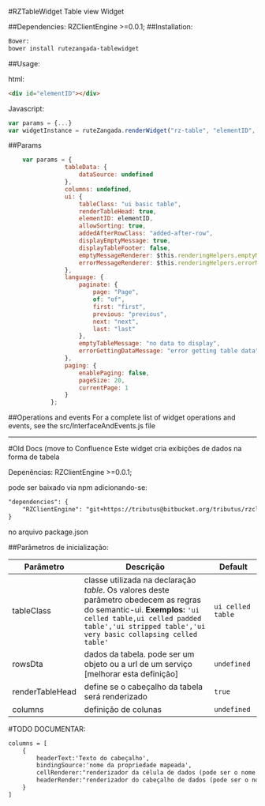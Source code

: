 #RZTableWidget
Table view Widget  

##Dependencies:
RZClientEngine >=0.0.1;
##Installation:
```html
Bower:
bower install rutezangada-tablewidget
```
##Usage:

html:
```html
<div id="elementID"></div>
```

Javascript:
```javascript
var params = {...}
var widgetInstance = ruteZangada.renderWidget("rz-table", "elementID", params);
```

##Params
```javascript
    var params = {
                tableData: {
                    dataSource: undefined
                },
                columns: undefined,
                ui: {
                    tableClass: "ui basic table",                                                       //initial table style
                    renderTableHead: true,                                                              //define if table header will be rendered
                    elementID: elementID,                                                               //root element id;
                    allowSorting: true,                                                                 //define if table allow sorting
                    addedAfterRowClass: "added-after-row",                                              //css class to associate with new added rows
                    displayEmptyMessage: true,                                                          //define if empry message will be displayed
                    displayTableFooter: false,                                                          //define if table footer will be rendered
                    emptyMessageRenderer: $this.renderingHelpers.emptyMessageRendererFunction,          //default renderer for empty messages
                    errorMessageRenderer: $this.renderingHelpers.errorMessageRendererFunction           //default renderer for error messages
                },
                language: {                                                                             //localized strings for widget
                    paginate: {                                                                         //localized strings for pagination
                        page: "Page",                                                                   //"Page" localized string
                        of: "of",                                                                       //"of" localized string
                        first: "first",                                                                 //"first" localized string
                        previous: "previous",                                                           //"previous" localized string
                        next: "next",                                                                   //"next" localized string
                        last: "last"                                                                    //"last" localized string
                    },
                    emptyTableMessage: "no data to display",                                            //empty message
                    errorGettingDataMessage: "error getting table data"                                 //empty message
                },
                paging: {                                                                               //pagination definition for plugin
                    enablePaging: false,                                                                //enables or disable paging
                    pageSize: 20,                                                                       //default page size
                    currentPage: 1                                                                      //default page
                }
            };
```
##Operations and events
For a complete list of widget operations and events, see the src/InterfaceAndEvents.js file 


----------------------------------------------------------------------------------------------------------------------------------------------------------------------------
#Old Docs (move to Confluence
Este widget cria exibições de dados na forma de tabela

Depenências:
RZClientEngine >=0.0.1;

pode ser baixado via npm adicionando-se:

```html
"dependencies": {
    "RZClientEngine": "git+https://tributus@bitbucket.org/tributus/rzclientengine.git"
}
```

no arquivo package.json

##Parâmetros de inicialização:

Parâmetro|Descrição|Default
--- | --- | ---
tableClass|classe utilizada na declaração *table*. Os valores deste parâmetro obedecem as regras do semantic-ui. **Exemplos:** `'ui celled table,ui celled padded table','ui stripped table','ui very basic collapsing celled table'`| `ui celled table` 
rowsDta|dados da tabela. pode ser um objeto ou a url de  um serviço [melhorar esta definição]|`undefined`
renderTableHead|define se o cabeçalho da tabela será renderizado|`true`
columns|definição de colunas|`undefined`

#TODO DOCUMENTAR:

```html
columns = [
    { 
        headerText:'Texto do cabeçalho', 
        bindingSource:'nome da propriedade mapeada',
        cellRenderer:"renderizador da célula de dados (pode ser o nome de um render registrado ou uma function(value,[full]))",
        headerRender:"renderizador do cabeçalho de dados (pode ser o nome de um render registrado ou uma function(value,[full]))"
    }
]
```